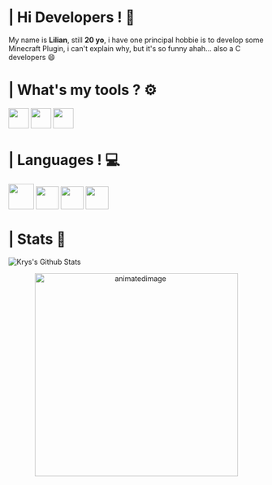 # | Hi Developers ! 👋

My name is **Lilian**, still **20 yo**, i have one principal hobbie is to develop some Minecraft Plugin, i can't explain why, but it's so funny ahah...
also a C developers 😄

# | What's my tools ? ⚙️

<p align="left">
  <img src="https://upload.wikimedia.org/wikipedia/commons/thumb/9/9c/IntelliJ_IDEA_Icon.svg/1200px-IntelliJ_IDEA_Icon.svg.png" width="40px">
  <img src="https://git-scm.com/images/logos/downloads/Git-Icon-1788C.png" width="40px">
  <img src="https://www.google.com/url?sa=i&url=https%3A%2F%2Flegacy.reactjs.org%2Fdocs%2Fintroducing-jsx.html&psig=AOvVaw2gCY5vg7lG1-0gHfV4fTds&ust=1695653533852000&source=images&cd=vfe&opi=89978449&ved=0CBAQjRxqFwoTCKiF6-i_w4EDFQAAAAAdAAAAABAD" width="40px">

</p>

# | Languages ! 💻

<p align="left">
   <img src="https://cdn-icons-png.flaticon.com/512/226/226777.png" width="50px">
   <img src="https://static-00.iconduck.com/assets.00/c-sharp-c-icon-456x512-9sej0lrz.png" width="45px">
   <img src="https://static-00.iconduck.com/assets.00/c-cpp-icon-459x512-qddxdsrt.png" width="45px">
   <img src="https://icons8.com/icon/9vlfB9hjA1lX/react-a-javascript-library-for-building-user-interfaces" width="45px">
 
</p>

# | Stats 🧭

<img alt="Krys's Github Stats" src="https://github-readme-stats.vercel.app/api?username=KryKox&show_icons=true&hide_border=true&theme=tokyonight" />

<p align="center">
  <img src="animated.gif" alt="animatedimage" width="400px">
</p
